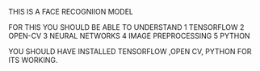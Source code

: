 THIS IS A FACE RECOGNIION MODEL


FOR THIS YOU SHOULD BE ABLE TO  UNDERSTAND 
1 TENSORFLOW
2 OPEN-CV
3 NEURAL NETWORKS
4 IMAGE PREPROCESSING
5 PYTHON

YOU SHOULD HAVE INSTALLED TENSORFLOW ,OPEN CV, PYTHON FOR ITS WORKING.
